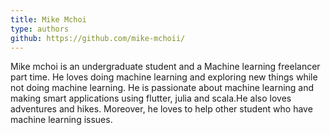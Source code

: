```yaml
---
title: Mike Mchoi
type: authors
github: https://github.com/mike-mchoii/
---
```

Mike mchoi is an undergraduate student and a Machine learning freelancer part time. He loves doing machine learning and exploring new things while not doing machine learning. He is passionate about machine learning and making smart applications using flutter, julia and scala.He also loves adventures and hikes. Moreover, he loves to help other student who have machine learning issues.
